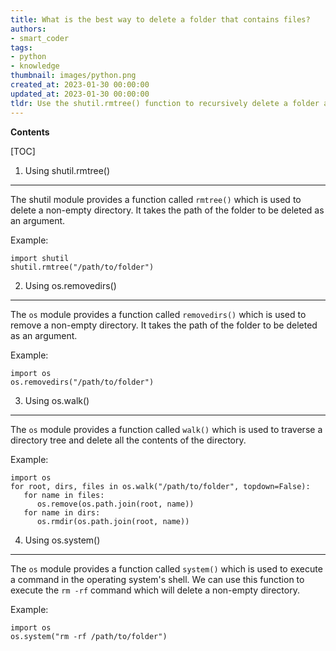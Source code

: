 ```yaml
---
title: What is the best way to delete a folder that contains files?
authors:
- smart_coder
tags:
- python
- knowledge
thumbnail: images/python.png
created_at: 2023-01-30 00:00:00
updated_at: 2023-01-30 00:00:00
tldr: Use the shutil.rmtree() function to recursively delete a folder and its contents.
---
```


**Contents**

[TOC]

1. Using shutil.rmtree()
--------------------------------
The shutil module provides a function called `rmtree()` which is used to delete a non-empty directory. It takes the path of the folder to be deleted as an argument.

Example:
```
import shutil
shutil.rmtree("/path/to/folder")
```

2. Using os.removedirs()
--------------------------------
The `os` module provides a function called `removedirs()` which is used to remove a non-empty directory. It takes the path of the folder to be deleted as an argument.

Example:
```
import os
os.removedirs("/path/to/folder")
```

3. Using os.walk()
--------------------------------
The `os` module provides a function called `walk()` which is used to traverse a directory tree and delete all the contents of the directory.

Example:
```
import os
for root, dirs, files in os.walk("/path/to/folder", topdown=False):
   for name in files:
      os.remove(os.path.join(root, name))
   for name in dirs:
      os.rmdir(os.path.join(root, name))
```

4. Using os.system()
--------------------------------
The `os` module provides a function called `system()` which is used to execute a command in the operating system's shell. We can use this function to execute the `rm -rf` command which will delete a non-empty directory.

Example:
```
import os
os.system("rm -rf /path/to/folder")
```
